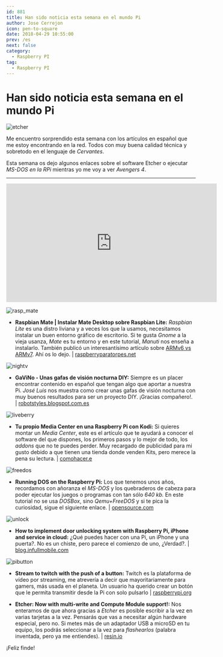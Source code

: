 ```yaml
---
id: 881
title: Han sido noticia esta semana en el mundo Pi
author: Jose Cerrejon
icon: pen-to-square
date: 2018-04-29 10:55:00
prev: /es
next: false
category:
  - Raspberry PI
tag:
  - Raspberry PI
---
```


# Han sido noticia esta semana en el mundo Pi

![etcher](/images/2018/04/etcher.png)

Me encuentro sorprendido esta semana con los artículos en español que me estoy encontrando en la red. Todos con muy buena calidad técnica y sobretodo en el lenguaje de *Cervantes*.

Esta semana os dejo algunos enlaces sobre el software Etcher o ejecutar *MS-DOS en la RPi* mientras yo me voy a ver *Avengers 4*.

- - -
<iframe width="560" height="315" src="https://www.youtube.com/embed/F_SVE7ZH-Hw" frameborder="0" allow="autoplay; encrypted-media" allowfullscreen></iframe>

![rasp_mate](/images/2018/04/rasp_mate.png)

* **Raspbian Mate | Instalar Mate Desktop sobre Raspbian Lite:** *Raspbian Lite* es una distro liviana y a veces los que la usamos, necesitamos instalar un buen entorno gráfico de escritorio. Si te gusta *Gnome* a la vieja usanza, *Mate* es tu entorno y en este tutorial, *Manuti* nos enseña a instalarlo. También publicó un interesantísimo artículo sobre [ARMv6 vs ARMv7](https://raspberryparatorpes.net/hardware/armv6-vs-armv7/). Ahí os lo dejo. | [raspberryparatorpes.net](https://raspberryparatorpes.net/raspbian-2/raspbian-mate-instalar-mate-desktop-sobre-raspbian-lite/)

![nightv](/images/2018/04/nightv.png)

* **GaViNo - Unas gafas de visión nocturna DIY:** Siempre es un placer encontrar contenido en español que tengan algo que aportar a nuestra Pi. *José Luis* nos muestra como crear unas gafas de visión nocturna con muy buenos resultados para ser un proyecto DIY. ¡Gracias compañero!. | [robotstyles.blogspot.com.es](https://robotstyles.blogspot.com.es/2018/04/gavino-unas-gafas-de-vision-nocturna-diy_19.html)

![liveberry](/images/2018/04/liveberry.png)

* **Tu propio Media Center en una Raspberry Pi con Kodi:** Si quieres montar un *Media Center*, este es el artículo que te ayudará a conocer el software del que dispones, los primeros pasos y lo mejor de todo, los *addons* que no te puedes perder. Muy recargado de publicidad para mi gusto debido a que tienen una tienda donde venden Kits, pero merece la pena su lectura. | [comohacer.e](https://comohacer.eu/media-center-raspberry-pi-kodi/)

![freedos](/images/2018/04/freedos.png)

* **Running DOS on the Raspberry Pi:** Los que tenemos unos años, recordamos con añoranza el *MS-DOS* y los quebraderos de cabeza para poder ejecutar los juegos o programas con tan sólo *640 kb.* En este tutorial no se usa *DOSBox*, sino *Qemu+FreeDOS* y si te pica la curiosidad, sigue el siguiente enlace. | [opensource.com](https://opensource.com/article/18/3/can-you-run-dos-raspberry-pi?sc_cid=70160000001273HAAQ)

![unlock](/images/2018/04/unlock.png)

* **How to implement door unlocking system with Raspberry Pi, iPhone and service in cloud:** ¿Qué puedes hacer con una Pi, un iPhone y una puerta?. No es un chiste, pero parece el comienzo de uno, ¿Verdad?. | [blog.infullmobile.com](https://blog.infullmobile.com/how-to-implement-door-unlocking-system-with-raspberry-pi-iphone-and-service-in-cloud-3f55b76d700a)

![pibutton](/images/2018/04/pibutton.png)

* **Stream to twitch with the push of a button:** Twitch es la plataforma de vídeo por streaming, me atrevería a decir que mayoritariamente para gamers, más usada en el planeta. Un usuario ha querido crear un botón que le permita transmitir desde la Pi con solo pulsarlo | [raspberrypi.org](https://www.raspberrypi.org/blog/tinkernut-twitch-streaming/)

* **Etcher: Now with multi-write and Compute Module support!:** Nos enteramos de que ahora gracias a *Etcher* es posible escribir a la vez en varias tarjetas a la vez. Pensarás que vas a necesitar algún hardware especial, pero no. Si metes más de un adaptador USB a microSD en tu equipo, los podrás seleccionar a la vez para *flashearlos* (palabra inventada, pero ya me entiendes). | [resin.io](https://resin.io/blog/etcher-now-with-multi-write-and-compute-module-support/)





¡Feliz finde!
